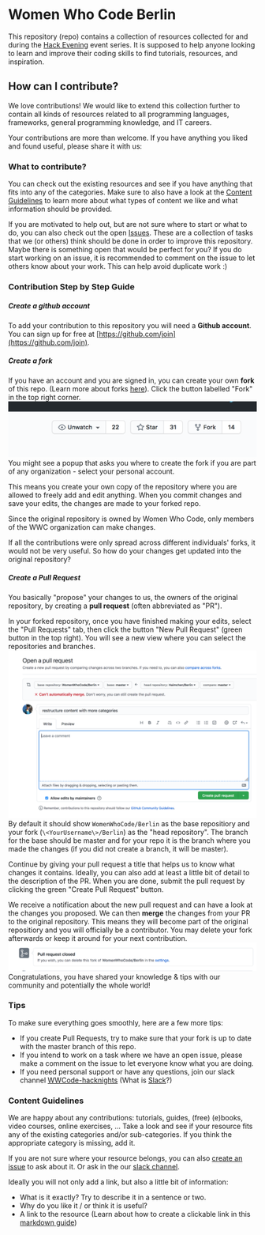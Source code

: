 # Women Who Code Berlin

This repository (repo) contains a collection of resources collected for and during the [Hack Evening](https://www.meetup.com/Women-Who-Code-Berlin-Germany/) event series.
It is supposed to help anyone looking to learn and improve their coding skills to find tutorials, resources, and inspiration.

## How can I contribute?

We love contributions!
We would like to extend this collection further to contain all kinds of resources related to all programming languages, frameworks, general programming knowledge, and IT careers.

Your contributions are more than welcome. If you have anything you liked and found useful, please share it with us:

### What to contribute?

You can check out the existing resources and see if you have anything that fits into any of the categories.
Make sure to also have a look at the [Content Guidelines](#content-guidelines) to learn more about what types of content we like and what information should be provided.

If you are motivated to help out, but are not sure where to start or what to do, you can also check out the open [Issues](https://github.com/WomenWhoCode/Berlin/issues). These are a collection of tasks that we (or others) think should be done in order to improve this repository. Maybe there is something open that would be perfect for you?
If you do start working on an issue, it is recommended to comment on the issue to let others know about your work. This can help avoid duplicate work :)

### Contribution Step by Step Guide

##### Create a github account
To add your contribution to this repository you will need a **Github account**.
You can sign up for free at [https://github.com/join](https://github.com/join).

##### Create a fork
If you have an account and you are signed in, you can create your own **fork** of this repo. (Learn more about forks [here](https://guides.github.com/activities/forking/)).
Click the button labelled "Fork" in the top right corner.
![](images/fork-button.png)
You might see a popup that asks you where to create the fork if you are part of any organization - select your personal account.

This means you create your own copy of the repository where you are allowed to freely add and edit anything. When you commit changes and save your edits, the changes are made to your forked repo.

Since the original repository is owned by Women Who Code, only members of the WWC organization can make changes.

If all the contributions were only spread across different individuals' forks, it would not be very useful.
So how do your changes get updated into the original repository?

##### Create a Pull Request

You basically "propose" your changes to us, the owners of the original repository, by creating a **pull request** (often abbreviated as "PR").

In your forked repository, once you have finished making your edits, select the "Pull Requests" tab, then click the button "New Pull Request" (green button in the top right).
You will see a new view where you can select the repositories and branches.
![](images/open-pr.png)
By default it should show `WomenWhoCode/Berlin` as the base repositiory and your fork (`\<YourUsername\>/Berlin`) as the "head repository".
The branch for the base should be master and for your repo it is the branch where you made the changes (if you did not create a branch, it will be master).

Continue by giving your pull request a title that helps us to know what changes it contains.
Ideally, you can also add at least a little bit of detail to the description of the PR.
When you are done, submit the pull request by clicking the green "Create Pull Request" button.

We receive a notification about the new pull request and can have a look at the changes you proposed.
We can then **merge** the changes from your PR to the original repository.
This means they will become part of the original repositiory and you will officially be a contributor.
You may delete your fork afterwards or keep it around for your next contribution.
![](images/delete-fork.png)
Congratulations, you have shared your knowledge & tips with our community and potentially the whole world!

### Tips

To make sure everything goes smoothly, here are a few more tips:
- If you create Pull Requests, try to make sure that your fork is up to date with the master branch of this repo.
- If you intend to work on a task where we have an open issue, please make a comment on the issue to let everyone know what you are doing.
- If you need personal support or have any questions, join our slack channel [WWCode-hacknights](http://bit.ly/WWCHackEveningsSlack) (What is [Slack](https://slack.com/resources/slack-101/what-is-slack)?)

### Content Guidelines

We are happy about any contributions: tutorials, guides, (free) (e)books, video courses, online exercises, ...
Take a look and see if your resource fits any of the existing categories and/or sub-categories.
If you think the appropriate category is missing, add it.

If you are not sure where your resource belongs, you can also [create an issue](https://github.com/WomenWhoCode/Berlin/issues/new) to ask about it. Or ask in the our [slack channel](http://bit.ly/WWCHackEveningsSlack).

Ideally you will not only add a link, but also a little bit of information:
- What is it exactly? Try to describe it in a sentence or two.
- Why do you like it / or think it is useful?
- A link to the resource (Learn about how to create a clickable link in this [markdown guide](https://www.markdownguide.org/basic-syntax#links))
